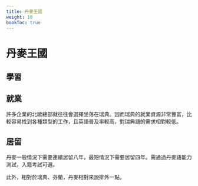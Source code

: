 ```yaml
---
title: 丹麥王國
weight: 10
bookToc: true
---
```


# 丹麥王國

## 學習


## 就業

許多企業的北歐總部就往往會選擇坐落在瑞典。因而瑞典的就業資源非常豐富，比較容易找到各種類型的工作，且英語普及率較高，對瑞典語的需求相對較低。



## 居留

丹麥一般情況下需要連續居留八年，最短情況下需要居留四年。需通過丹麥語能力測試，入籍考試可選。

此外，相對於瑞典、芬蘭，丹麥相對來說排外一點。
